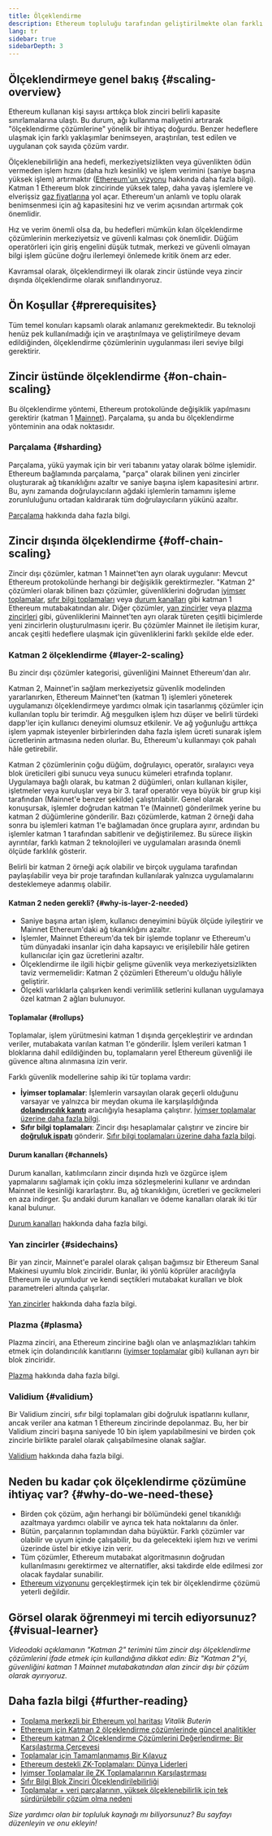 ```yaml
---
title: Ölçeklendirme
description: Ethereum topluluğu tarafından geliştirilmekte olan farklı ölçekleme seçeneklerine giriş.
lang: tr
sidebar: true
sidebarDepth: 3
---
```


## Ölçeklendirmeye genel bakış {#scaling-overview}

Ethereum kullanan kişi sayısı arttıkça blok zinciri belirli kapasite sınırlamalarına ulaştı. Bu durum, ağı kullanma maliyetini artırarak "ölçeklendirme çözümlerine" yönelik bir ihtiyaç doğurdu. Benzer hedeflere ulaşmak için farklı yaklaşımlar benimseyen, araştırılan, test edilen ve uygulanan çok sayıda çözüm vardır.

Ölçeklenebilirliğin ana hedefi, merkeziyetsizlikten veya güvenlikten ödün vermeden işlem hızını (daha hızlı kesinlik) ve işlem verimini (saniye başına yüksek işlem) artırmaktır ([Ethereum'un vizyonu](/upgrades/vision/) hakkında daha fazla bilgi). Katman 1 Ethereum blok zincirinde yüksek talep, daha yavaş işlemlere ve elverişsiz [gaz fiyatlarına](/developers/docs/gas/) yol açar. Ethereum'un anlamlı ve toplu olarak benimsenmesi için ağ kapasitesini hız ve verim açısından artırmak çok önemlidir.

Hız ve verim önemli olsa da, bu hedefleri mümkün kılan ölçeklendirme çözümlerinin merkeziyetsiz ve güvenli kalması çok önemlidir. Düğüm operatörleri için giriş engelini düşük tutmak, merkezi ve güvenli olmayan bilgi işlem gücüne doğru ilerlemeyi önlemede kritik önem arz eder.

Kavramsal olarak, ölçeklendirmeyi ilk olarak zincir üstünde veya zincir dışında ölçeklendirme olarak sınıflandırıyoruz.

## Ön Koşullar {#prerequisites}

Tüm temel konuları kapsamlı olarak anlamanız gerekmektedir. Bu teknoloji henüz pek kullanılmadığı için ve araştırılmaya ve geliştirilmeye devam edildiğinden, ölçeklendirme çözümlerinin uygulanması ileri seviye bilgi gerektirir.

## Zincir üstünde ölçeklendirme {#on-chain-scaling}

Bu ölçeklendirme yöntemi, Ethereum protokolünde değişiklik yapılmasını gerektirir (katman 1 [Mainnet](/glossary/#mainnet)). Parçalama, şu anda bu ölçeklendirme yönteminin ana odak noktasıdır.

### Parçalama {#sharding}

Parçalama, yükü yaymak için bir veri tabanını yatay olarak bölme işlemidir. Ethereum bağlamında parçalama, "parça" olarak bilinen yeni zincirler oluşturarak ağ tıkanıklığını azaltır ve saniye başına işlem kapasitesini artırır. Bu, aynı zamanda doğrulayıcıların ağdaki işlemlerin tamamını işleme zorunluluğunu ortadan kaldırarak tüm doğrulayıcıların yükünü azaltır.

[Parçalama](/upgrades/sharding/) hakkında daha fazla bilgi.

## Zincir dışında ölçeklendirme {#off-chain-scaling}

Zincir dışı çözümler, katman 1 Mainnet'ten ayrı olarak uygulanır: Mevcut Ethereum protokolünde herhangi bir değişiklik gerektirmezler. "Katman 2" çözümleri olarak bilinen bazı çözümler, güvenliklerini doğrudan [iyimser toplamalar](/developers/docs/scaling/optimistic-rollups/), [sıfır bilgi toplamaları](/developers/docs/scaling/zk-rollups/) veya [durum kanalları](/developers/docs/scaling/state-channels/) gibi katman 1 Ethereum mutabakatından alır. Diğer çözümler, [yan zincirler](#sidechains) veya [plazma zincirleri](#plasma) gibi, güvenliklerini Mainnet'ten ayrı olarak türeten çeşitli biçimlerde yeni zincirlerin oluşturulmasını içerir. Bu çözümler Mainnet ile iletişim kurar, ancak çeşitli hedeflere ulaşmak için güvenliklerini farklı şekilde elde eder.

### Katman 2 ölçeklendirme {#layer-2-scaling}

Bu zincir dışı çözümler kategorisi, güvenliğini Mainnet Ethereum'dan alır.

Katman 2, Mainnet'in sağlam merkeziyetsiz güvenlik modelinden yararlanırken, Ethereum Mainnet'ten (katman 1) işlemleri yöneterek uygulamanızı ölçeklendirmeye yardımcı olmak için tasarlanmış çözümler için kullanılan toplu bir terimdir. Ağ meşgulken işlem hızı düşer ve belirli türdeki dapp'ler için kullanıcı deneyimi olumsuz etkilenir. Ve ağ yoğunluğu arttıkça işlem yapmak isteyenler birbirlerinden daha fazla işlem ücreti sunarak işlem ücretlerinin artmasına neden olurlar. Bu, Ethereum'u kullanmayı çok pahalı hâle getirebilir.

Katman 2 çözümlerinin çoğu düğüm, doğrulayıcı, operatör, sıralayıcı veya blok üreticileri gibi sunucu veya sunucu kümeleri etrafında toplanır. Uygulamaya bağlı olarak, bu katman 2 düğümleri, onları kullanan kişiler, işletmeler veya kuruluşlar veya bir 3. taraf operatör veya büyük bir grup kişi tarafından (Mainnet'e benzer şekilde) çalıştırılabilir. Genel olarak konuşursak, işlemler doğrudan katman 1'e (Mainnet) gönderilmek yerine bu katman 2 düğümlerine gönderilir. Bazı çözümlerde, katman 2 örneği daha sonra bu işlemleri katman 1'e bağlamadan önce gruplara ayırır, ardından bu işlemler katman 1 tarafından sabitlenir ve değiştirilemez. Bu sürece ilişkin ayrıntılar, farklı katman 2 teknolojileri ve uygulamaları arasında önemli ölçüde farklılık gösterir.

Belirli bir katman 2 örneği açık olabilir ve birçok uygulama tarafından paylaşılabilir veya bir proje tarafından kullanılarak yalnızca uygulamalarını desteklemeye adanmış olabilir.

#### Katman 2 neden gerekli? {#why-is-layer-2-needed}

- Saniye başına artan işlem, kullanıcı deneyimini büyük ölçüde iyileştirir ve Mainnet Ethereum'daki ağ tıkanıklığını azaltır.
- İşlemler, Mainnet Ethereum'da tek bir işlemde toplanır ve Ethereum'u tüm dünyadaki insanlar için daha kapsayıcı ve erişilebilir hâle getiren kullanıcılar için gaz ücretlerini azaltır.
- Ölçeklendirme ile ilgili hiçbir gelişme güvenlik veya merkeziyetsizlikten taviz vermemelidir: Katman 2 çözümleri Ethereum'u olduğu hâliyle geliştirir.
- Ölçekli varlıklarla çalışırken kendi verimlilik setlerini kullanan uygulamaya özel katman 2 ağları bulunuyor.

#### Toplamalar {#rollups}

Toplamalar, işlem yürütmesini katman 1 dışında gerçekleştirir ve ardından veriler, mutabakata varılan katman 1'e gönderilir. İşlem verileri katman 1 bloklarına dahil edildiğinden bu, toplamaların yerel Ethereum güvenliği ile güvence altına alınmasına izin verir.

Farklı güvenlik modellerine sahip iki tür toplama vardır:

- **İyimser toplamalar**: İşlemlerin varsayılan olarak geçerli olduğunu varsayar ve yalnızca bir meydan okuma ile karşılaşıldığında [**dolandırıcılık kanıtı**](/glossary/#fraud-proof) aracılığıyla hesaplama çalıştırır. [İyimser toplamalar üzerine daha fazla bilgi](/developers/docs/scaling/optimistic-rollups/).
- **Sıfır bilgi toplamaları**: Zincir dışı hesaplamalar çalıştırır ve zincire bir [**doğruluk ispatı**](/glossary/#validity-proof) gönderir. [Sıfır bilgi toplamaları üzerine daha fazla bilgi](/developers/docs/scaling/zk-rollups/).

#### Durum kanalları {#channels}

Durum kanalları, katılımcıların zincir dışında hızlı ve özgürce işlem yapmalarını sağlamak için çoklu imza sözleşmelerini kullanır ve ardından Mainnet ile kesinliği kararlaştırır. Bu, ağ tıkanıklığını, ücretleri ve gecikmeleri en aza indirger. Şu andaki durum kanalları ve ödeme kanalları olarak iki tür kanal bulunur.

[Durum kanalları](/developers/docs/scaling/state-channels/) hakkında daha fazla bilgi.

### Yan zincirler {#sidechains}

Bir yan zincir, Mainnet'e paralel olarak çalışan bağımsız bir Ethereum Sanal Makinesi uyumlu blok zinciridir. Bunlar, iki yönlü köprüler aracılığıyla Ethereum ile uyumludur ve kendi seçtikleri mutabakat kuralları ve blok parametreleri altında çalışırlar.

[Yan zincirler](/developers/docs/scaling/sidechains/) hakkında daha fazla bilgi.

### Plazma {#plasma}

Plazma zinciri, ana Ethereum zincirine bağlı olan ve anlaşmazlıkları tahkim etmek için dolandırıcılık kanıtlarını ([iyimser toplamalar](/developers/docs/scaling/optimistic-rollups/) gibi) kullanan ayrı bir blok zinciridir.

[Plazma](/developers/docs/scaling/plasma/) hakkında daha fazla bilgi.

### Validium {#validium}

Bir Validium zinciri, sıfır bilgi toplamaları gibi doğruluk ispatlarını kullanır, ancak veriler ana katman 1 Ethereum zincirinde depolanmaz. Bu, her bir Validium zinciri başına saniyede 10 bin işlem yapılabilmesini ve birden çok zincirle birlikte paralel olarak çalışabilmesine olanak sağlar.

[Validium](/developers/docs/scaling/validium/) hakkında daha fazla bilgi.

## Neden bu kadar çok ölçeklendirme çözümüne ihtiyaç var? {#why-do-we-need-these}

- Birden çok çözüm, ağın herhangi bir bölümündeki genel tıkanıklığı azaltmaya yardımcı olabilir ve ayrıca tek hata noktalarını da önler.
- Bütün, parçalarının toplamından daha büyüktür. Farklı çözümler var olabilir ve uyum içinde çalışabilir, bu da gelecekteki işlem hızı ve verimi üzerinde üstel bir etkiye izin verir.
- Tüm çözümler, Ethereum mutabakat algoritmasının doğrudan kullanılmasını gerektirmez ve alternatifler, aksi takdirde elde edilmesi zor olacak faydalar sunabilir.
- [Ethereum vizyonunu](/upgrades/vision/) gerçekleştirmek için tek bir ölçeklendirme çözümü yeterli değildir.

## Görsel olarak öğrenmeyi mi tercih ediyorsunuz? {#visual-learner}

<YouTube id="BgCgauWVTs0" />

_Videodaki açıklamanın "Katman 2" terimini tüm zincir dışı ölçeklendirme çözümlerini ifade etmek için kullandığına dikkat edin: Biz "Katman 2"yi, güvenliğini katman 1 Mainnet mutabakatından alan zincir dışı bir çözüm olarak ayırıyoruz._

<YouTube id="7pWxCklcNsU" />

## Daha fazla bilgi {#further-reading}

- [Toplama merkezli bir Ethereum yol haritası](https://ethereum-magicians.org/t/a-rollup-centric-ethereum-roadmap/4698) _Vitalik Buterin_
- [Ethereum için Katman 2 ölçeklendirme çözümlerinde güncel analitikler](https://www.l2beat.com/)
- [Ethereum katman 2 Ölçeklendirme Çözümlerini Değerlendirme: Bir Karşılaştırma Çerçevesi](https://medium.com/matter-labs/evaluating-ethereum-l2-scaling-solutions-a-comparison-framework-b6b2f410f955)
- [Toplamalar için Tamamlanmamış Bir Kılavuz](https://vitalik.ca/general/2021/01/05/rollup.html)
- [Ethereum destekli ZK-Toplamaları: Dünya Liderleri](https://hackmd.io/@canti/rkUT0BD8K)
- [İyimser Toplamalar ile ZK Toplamalarının Karşılaştırması](https://limechain.tech/blog/optimistic-rollups-vs-zk-rollups/)
- [Sıfır Bilgi Blok Zinciri Ölçeklendirilebilirliği](https://ethworks.io/assets/download/zero-knowledge-blockchain-scaling-ethworks.pdf)
- [Toplamalar + veri parçalarının, yüksek ölçeklenebilirlik için tek sürdürülebilir çözüm olma nedeni](https://polynya.medium.com/why-rollups-data-shards-are-the-only-sustainable-solution-for-high-scalability-c9aabd6fbb48)

_Size yardımcı olan bir topluluk kaynağı mı biliyorsunuz? Bu sayfayı düzenleyin ve onu ekleyin!_
